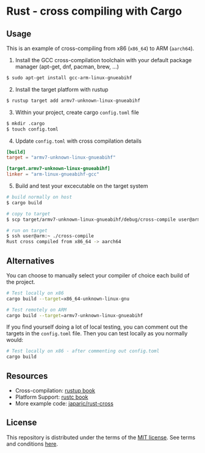# Rust - cross compiling with Cargo

## Usage

This is an example of cross-compiling from x86 (`x86_64`) to ARM (`aarch64`).

1. Install the GCC cross-compilation toolchain with your default package manager (apt-get, dnf, pacman, brew, ...)

```bash
$ sudo apt-get install gcc-arm-linux-gnueabihf
```

2. Install the target platform with rustup

```bash
$ rustup target add armv7-unknown-linux-gnueabihf
```

3. Within your project, create cargo `config.toml` file

```bash
$ mkdir .cargo
$ touch config.toml
```

4. Update `config.toml` with cross compilation details

```toml
[build]
target = "armv7-unknown-linux-gnueabihf"

[target.armv7-unknown-linux-gnueabihf]
linker = "arm-linux-gnueabihf-gcc"
```

5. Build and test your excecutable on the target system

```bash
# build normally on host
$ cargo build

# copy to target
$ scp target/armv7-unknown-linux-gnueabihf/debug/cross-compile user@arm:~

# run on target
$ ssh user@arm:~ ./cross-compile
Rust cross compiled from x86_64 -> aarch64
```

## Alternatives

You can choose to manually select your compiler of choice each build of the project.

```bash
# Test locally on x86
cargo build --target=x86_64-unknown-linux-gnu

# Test remotely on ARM
cargo build --target=armv7-unknown-linux-gnueabihf
```

If you find yourself doing a lot of local testing, you can comment out the targets in the `config.toml` file. Then you can test locally as you normally would:

```bash
# Test locally on x86 - after commenting out config.toml
cargo build
```

## Resources

- Cross-compilation: [rustup book](https://rust-lang.github.io/rustup/cross-compilation.html)
- Platform Support: [rustc book](https://doc.rust-lang.org/nightly/rustc/platform-support.html)
- More example code: [japaric/rust-cross](https://github.com/japaric/rust-cross)

## License

This repository is distributed under the terms of the [MIT license](https://opensource.org/licenses/MIT). See terms and conditions [here](./LICENSE-MIT).
